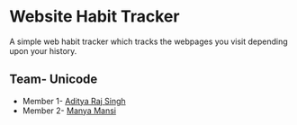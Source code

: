 # Website Habit Tracker

A simple web habit tracker which tracks the webpages you visit depending upon your history.

## Team- Unicode

* Member 1-  [Aditya Raj Singh](https://github.com/AdityaRajSingh)
* Member 2-  [Manya Mansi](https://github.com/manya1998)


